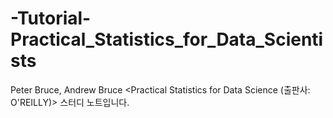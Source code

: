 # -Tutorial-Practical_Statistics_for_Data_Scientists
Peter Bruce, Andrew Bruce &lt;Practical Statistics for Data Science (출판사: O'REILLY)> 스터디 노트입니다.
